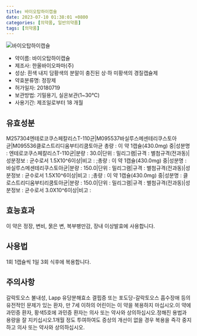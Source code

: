 ```yaml
---
title: 바이오탑하이캡슐
date: 2023-07-10 01:38:01 +0800
categories: [의약품, 일반의약품]
tags: [의약품]
---
```

![바이오탑하이캡슐](https://nedrug.mfds.go.kr/pbp/cmn/itemImageDownload/154117321408000001)

- 약이름: 바이오탑하이캡슐
- 제조사: 한올바이오파마(주)
- 성상: 흰색 내지 담황색의 분말이 충진된 상·하 미황색의 경질캡슐제
- 약효분류명: 정장제
- 허가일자: 20180719
- 보관방법: 기밀용기, 실온보관(1~30℃)
- 사용기간: 제조일로부터 18 개월
## 유효성분
M257304엔테로코쿠스페칼리스T-110균|M095537바실루스메센테리쿠스토아균|M095536클로스트리디움부티리쿰토아균
총량 : 이 약 1캡슐(430.0mg) 중|성분명 : 엔테로코쿠스페칼리스T-110균|분량 : 30.0|단위 : 밀리그램|규격 : 별첨규격(전과동)|성분정보 : 균수로서 1.5X10^6이상|비고 : ;총량 : 이 약 1캡슐(430.0mg) 중|성분명 : 바실루스메센테리쿠스토아균|분량 : 150.0|단위 : 밀리그램|규격 : 별첨규격(전과동)|성분정보 : 균수로서 1.5X10^6이상|비고 : ;총량 : 이 약 1캡슐(430.0mg) 중|성분명 : 클로스트리디움부티리쿰토아균|분량 : 150.0|단위 : 밀리그램|규격 : 별첨규격(전과동)|성분정보 : 균수로서 3.0X10^6이상|비고 :
## 효능효과
이 약은 정장, 변비, 묽은 변, 복부팽만감, 장내 이상발효에 사용합니다.
## 사용법
1회 1캡슐씩 1일 3회 식후에 복용합니다.
## 주의사항
갈락토오스 불내성, Lapp 유당분해효소 결핍증 또는 포도당-갈락토오스 흡수장애 등의 유전적인 문제가 있는 환자, 만 7세 이하의 어린이는 이 약을 복용하지 마십시오.이 약에 과민증 환자, 황색5호에 과민증 환자는 의사 또는 약사와 상의하십시오.정해진 용법과 용량을 잘 지키십시오.1개월 정도 투여하여도 증상의 개선이 없을 경우 복용을 즉각 중지하고 의사 또는 약사와 상의하십시오.
